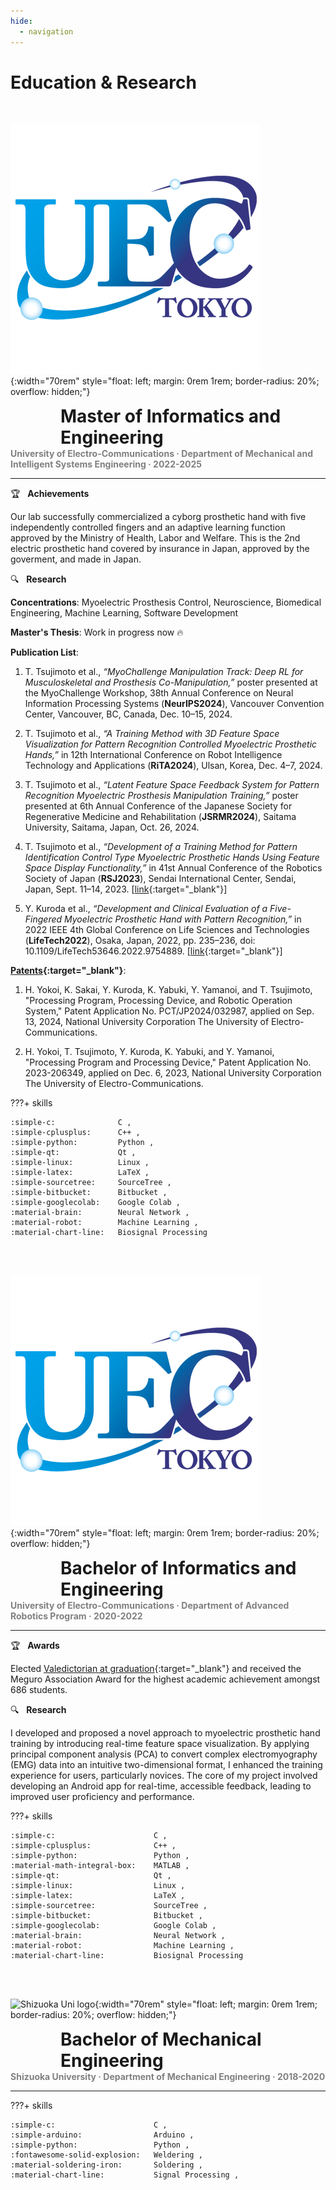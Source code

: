 ```yaml
---
hide:
  - navigation
---
```


# Education & Research
<br>

<!-- Master -->
![UEC logo](img/logo-uec.jpg){:width="70rem" style="float: left; margin: 0rem 1rem; border-radius: 20%; overflow: hidden;"}

<h1 style="margin: 0.8rem 0rem 0rem 5rem; font-weight: bold;">
    Master of Informatics and Engineering
</h1>
<h4 style="margin: 0rem; color: gray;">
    University of Electro-Communications · Department of Mechanical and Intelligent Systems Engineering · 2022-2025
</h4>

---

:trophy: &nbsp; **Achievements** <br>

Our lab successfully commercialized a cyborg prosthetic hand with five independently controlled fingers and an adaptive learning function approved by the Ministry of Health, Labor and Welfare. This is the 2nd electric prosthetic hand covered by insurance in Japan, approved by the goverment, and made in Japan.

:mag: &nbsp; **Research** <br>

**Concentrations**: Myoelectric Prosthesis Control, Neuroscience, Biomedical Engineering, Machine Learning, Software Development

**Master's Thesis**: Work in progress now :fire:

**Publication List**:

1. T. Tsujimoto et al., _“MyoChallenge Manipulation Track: Deep RL for Musculoskeletal and Prosthesis Co-Manipulation,”_ poster presented at the MyoChallenge Workshop, 38th Annual Conference on Neural Information Processing Systems (**NeurIPS2024**), Vancouver Convention Center, Vancouver, BC, Canada, Dec. 10–15, 2024.

1. T. Tsujimoto et al., _“A Training Method with 3D Feature Space Visualization for Pattern Recognition Controlled Myoelectric Prosthetic Hands,”_ in 12th International Conference on Robot Intelligence Technology and Applications (**RiTA2024**), Ulsan, Korea, Dec. 4–7, 2024.

1. T. Tsujimoto et al., _“Latent Feature Space Feedback System for Pattern Recognition Myoelectric Prosthesis Manipulation Training,”_ poster presented at 6th Annual Conference of the Japanese Society for Regenerative Medicine and Rehabilitation (**JSRMR2024**), Saitama University, Saitama, Japan, Oct. 26, 2024.

1. T. Tsujimoto et al., _“Development of a Training Method for Pattern Identification Control Type Myoelectric Prosthetic Hands Using Feature Space Display Functionality,”_ in 41st Annual Conference of the Robotics Society of Japan (**RSJ2023**), Sendai International Center, Sendai, Japan, Sept. 11–14, 2023. [[link](https://www.tus.ac.jp/ridai/doc/ji/RIJIA01Detail.php?kin=soc&no=183141){:target="_blank"}]

1. Y. Kuroda et al., _“Development and Clinical Evaluation of a Five-Fingered Myoelectric Prosthetic Hand with Pattern Recognition,”_ in 2022 IEEE 4th Global Conference on Life Sciences and Technologies (**LifeTech2022**), Osaka, Japan, 2022, pp. 235–236, doi: 10.1109/LifeTech53646.2022.9754889. [[link](https://ieeexplore.ieee.org/document/9754889){:target="_blank"}]

**[Patents](https://researchers.uec.ac.jp/search/detail.html?systemId=694e9c95a94c9170520e17560c007669&lang=en){:target="_blank"}**:

1. H. Yokoi, K. Sakai, Y. Kuroda, K. Yabuki, Y. Yamanoi, and T. Tsujimoto, "Processing Program, Processing Device, and Robotic Operation System," Patent Application No. PCT/JP2024/032987, applied on Sep. 13, 2024, National University Corporation The University of Electro-Communications.

1. H. Yokoi, T. Tsujimoto, Y. Kuroda, K. Yabuki, and Y. Yamanoi, "Processing Program and Processing Device," Patent Application No. 2023-206349, applied on Dec. 6, 2023, National University Corporation The University of Electro-Communications.

???+ skills

    :simple-c:              C ,
    :simple-cplusplus:      C++ ,
    :simple-python:         Python ,
    :simple-qt:             Qt ,
    :simple-linux:          Linux ,
    :simple-latex:          LaTeX ,
    :simple-sourcetree:     SourceTree ,
    :simple-bitbucket:      Bitbucket ,
    :simple-googlecolab:    Google Colab ,
    :material-brain:        Neural Network ,
    :material-robot:        Machine Learning ,
    :material-chart-line:   Biosignal Processing

<br><br>

<!-- Bachelor2 -->
![UEC logo](img/logo-uec.jpg){:width="70rem" style="float: left; margin: 0rem 1rem; border-radius: 20%; overflow: hidden;"}

<h1 style="margin: 0.8rem 0rem 0rem 5rem; font-weight: bold;">
    Bachelor of Informatics and Engineering
</h1>
<h4 style="margin: 0rem; color: gray;">
    University of Electro-Communications · Department of Advanced Robotics Program · 2020-2022
</h4>

---

:trophy: &nbsp; **Awards** <br>

Elected [Valedictorian at graduation](https://megurokai.jp/home2/2022megurokaisho/){:target="_blank"} and received the Meguro Association Award for the highest academic achievement amongst 686 students.

:mag: &nbsp; **Research** <br>

I developed and proposed a novel approach to myoelectric prosthetic hand training by introducing real-time feature space visualization. By applying principal component analysis (PCA) to convert complex electromyography (EMG) data into an intuitive two-dimensional format, I enhanced the training experience for users, particularly novices. The core of my project involved developing an Android app for real-time, accessible feedback, leading to improved user proficiency and performance.


???+ skills

    :simple-c:                      C ,
    :simple-cplusplus:              C++ ,
    :simple-python:                 Python ,
    :material-math-integral-box:    MATLAB ,
    :simple-qt:                     Qt ,
    :simple-linux:                  Linux ,
    :simple-latex:                  LaTeX ,
    :simple-sourcetree:             SourceTree ,
    :simple-bitbucket:              Bitbucket ,
    :simple-googlecolab:            Google Colab ,
    :material-brain:                Neural Network ,
    :material-robot:                Machine Learning ,
    :material-chart-line:           Biosignal Processing

<br><br>

<!-- Bachelor1 -->

![Shizuoka Uni logo](https://www.shizuoka.ac.jp/english/outline/profile/symbol/images/symbol_img01.gif){:width="70rem" style="float: left; margin: 0rem 1rem; border-radius: 20%; overflow: hidden;"}

<h1 style="margin: 0.8rem 0rem 0rem 5rem; font-weight: bold;">
    Bachelor of Mechanical Engineering
</h1>
<h4 style="margin: 0rem; color: gray;">
    Shizuoka University · Department of Mechanical Engineering · 2018-2020
</h4>

---
<!-- 
:books: &nbsp; **Study** <br>

I studied Physics and Math from fundamental to advanced levels.
 -->

???+ skills

    :simple-c:                      C ,
    :simple-arduino:                Arduino ,
    :simple-python:                 Python ,
    :fontawesome-solid-explosion:   Weldering ,
    :material-soldering-iron:       Soldering ,
    :material-chart-line:           Signal Processing ,

<br><br>
